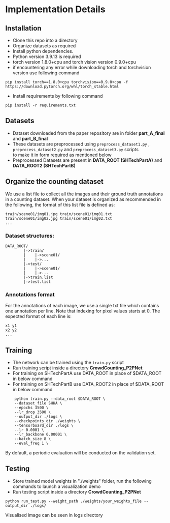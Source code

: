 # Implementation Details

## Installation
* Clone this repo into a directory
* Organize datasets as required
* Install python dependencies.
* Python version 3.9.13 is required
* torch version 1.8.0+cpu and torch vision version 0.9.0+cpu
* if encountering any error while downloading torch and torchvision version use following command
```
pip install torch==1.8.0+cpu torchvision==0.9.0+cpu -f https://download.pytorch.org/whl/torch_stable.html
```
* Install requirements by following command
```
pip install -r requirements.txt
```
## Datasets
* Dataset downloaded from the paper repository are in folder **part_A_final** and **part_B_final**
* These datasets are preprocessed using `preprocess_dataset1.py` , `preprocess_dataset2.py` and `preprocess_dataset3.py` scripts <br> to make it in form required as mentioned below
* Preprocessed Datasets are present in **DATA_ROOT (SHTechPartA)** and **DATA_ROOT2 (SHTechPartB)**

## Organize the counting dataset
We use a list file to collect all the images and their ground truth annotations in a counting dataset. When your dataset is organized as recommended in the following, the format of this list file is defined as:
```
train/scene01/img01.jpg train/scene01/img01.txt
train/scene01/img02.jpg train/scene01/img02.txt
...
```

### Dataset structures:
```
DATA_ROOT/
        |->train/
        |    |->scene01/
        |    |->...
        |->test/
        |    |->scene01/
        |    |->...
        |->train.list
        |->test.list
```

### Annotations format
For the annotations of each image, we use a single txt file which contains one annotation per line. Note that indexing for pixel values starts at 0. The expected format of each line is:
```
x1 y1
x2 y2
...
```

## Training

* The network can be trained using the `train.py` script
* Run training script inside a directory **CrowdCounting_P2PNet**
* For training on SHTechPartA use DATA_ROOT in place of $DATA_ROOT in below command 
* For training on SHTechPartB use DATA_ROOT2 in place of $DATA_ROOT in below command

```
    python train.py --data_root $DATA_ROOT \
    --dataset_file SHHA \
    --epochs 3500 \
    --lr_drop 3500 \
    --output_dir ./logs \
    --checkpoints_dir ./weights \
    --tensorboard_dir ./logs \
    --lr 0.0001 \
    --lr_backbone 0.00001 \
    --batch_size 8 \
    --eval_freq 1 \
```
By default, a periodic evaluation will be conducted on the validation set.

## Testing

* Store trained model weights in "./weights" folder, run the following commands to launch a visualization demo
* Run testing script inside a directory **CrowdCounting_P2PNet**

```
python run_test.py --weight_path ./weights/your_weights_file --output_dir ./logs/
```
Visualised image can be seen in logs directory
